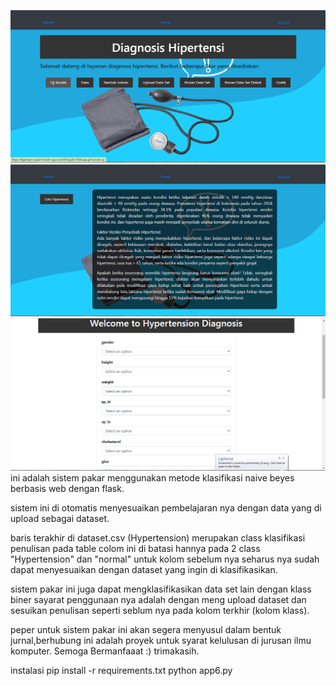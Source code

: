 ![alt text](https://github.com/zaen404/hypertension/blob/main/Screenshot_15.png?raw=true)
![alt text](https://github.com/zaen404/hypertension/blob/main/prevhomet_14.png?raw=true)
![alt text](https://github.com/zaen404/hypertension/blob/main/Screenshot_14.png?raw=true)
ini adalah sistem pakar menggunakan metode klasifikasi naive beyes berbasis web dengan flask.

sistem ini di otomatis menyesuaikan  pembelajaran nya dengan data yang di upload sebagai dataset.

baris terakhir di dataset.csv (Hypertension) merupakan class  klasifikasi penulisan pada table colom ini di batasi hannya pada 2 class "Hypertension" dan "normal"
untuk kolom sebelum nya seharus nya sudah dapat menyesuaikan dengan dataset yang ingin di klasifikasikan.

sistem pakar ini juga dapat mengklasifikasikan data set lain dengan klass biner sayarat penggunaan nya adalah dengan meng upload dataset dan sesuikan penulisan seperti seblum nya pada kolom terkhir (kolom klass).

peper untuk sistem pakar ini akan segera menyusul dalam bentuk jurnal,berhubung ini adalah proyek untuk syarat kelulusan di jurusan ilmu komputer.
Semoga Bermanfaaat :) trimakasih.

instalasi 
pip install -r requirements.txt
python app6.py



